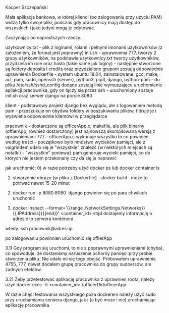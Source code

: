 Kacper Szczepański

Mała aplikacja bankowa, w której klienci (po zalogowaniu przy użyciu PAM) widzą tylko swoje pliki, podczas gdy pracownicy mają dostęp do wszystkich i jako jedyni mogą je edytować.

Zaczynając od naprostszych rzeczy:

uzytkownicy.txt - plik z loginami, rolami i pełnymi imonami użytkowników (z założeniem, że format jest poprawny)
init.sh - uprawnienia 777, tworzy 2 grupy użytkowników, na podstawie uzytkownicy.txt tworzy użytkowników, przydziela im role oraz hasła (takie same jak loginy)
        - następnie stworzone są foldery deposits i credits oraz przydzielone grupom zostają odpowiednie uprawnienia
Dockerfile - system ubuntu 18.04, zainstalowane: gcc, make, acl, pam, sudo, openssh (server), python3, pip3, django, python-pam
           - do pliku /etc/ssh/sshd_config dodane zostają linie wymuszające uruchomienie apliakcji pracownika, gdy on łączy się przez ssh
           - uruchomiony zostaje init.sh oraz serwer django na porcie 8080

klient - podstawowy projekt django bez wyglądu, ale z logowaniem metodą pam
       - przeszukuje on obydwa foldery w poszukiwaniu plików, filtruje je i wyświetla odpowiednie klientowi w przeglądarce

pracownik - dostarczone są officerApp.c, makefile, ale plik binarny (offierApp, również dostarczony) jest najnowszą skompilowaną wersją z uprawnieniami 777
          - officerApp.c wykonuje wszystko to co powinien według treści
          - początkowo było mnóstwo wycieków pamięci, ale z valgrindem udało się je "wszystkie" znaleźć (w niektórych miejcach są notatki)
          - "wszystkie" ponieważ pam generuje wycieki pamięci, co do których nie jestem przekonany czy da się je naprawić

jak uruchomić:
0) w razie potrzeby użyć docker ps lub docker container ls

1) stworzenie obrazu (w pliku z Dockerfile) - docker build .
może to potrwać nawet 15-20 minut

2) docker run -p 8080:8080 <img>
django powinien się po paru chwilach uruchomić

3) docker inspect --format='{{range .NetworkSettings.Networks}}{{.IPAddress}}{{end}}' <container_id>
stąd dostajemy informację o adresie ip serwera kontenera

wtedy: ssh pracownik@adres-ip

po zalogowaniu powinnien uruchomić się offierApp

3.1) Gdy program się uruchomi, to nie z poprawnymi uprawnieniami (chyba), co spowoduje, że dostaniemy naruszenie ochorny pamięci przy próbie stworzenia pliku. Nie udało mi się tego obejść.
Próbowałem uprawnienia 4755, 777, nawet dodałem grupę pracownika do grupy sudoersów, ale żadnych efektów.

3.2) Żeby przetestować aplikację pracownika z uprawnien roota, należy użyć
docker exec -it <container_id> /officerDir/officerApp


W razie chęci testowania wszystkiego poza dockerem należy użyć sudo przy uruchamianiu serwera django, jak i (a być może i nie) uruchamiając aplikację pracownika.
